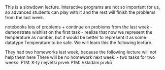This is a slowdown lecture. Interactive programs are not so important for us, so advanced students can play with it and the rest will finish the problems from the last week.

notebooks
lots of problems + continue on problems from the last week
    - demonstrate wishlist on the first task
    - realize that now we represent the temperature as number, but it would be better to represent it as some datatype Temperature to be safe. We will learn this the following lecture.

They had two homeworks last week, because the following lecture will not help them here
There will be no homework next week.
    - two tasks for two weeks:
        P1M: K-tý největší prvek
        P1M: Vkládání prvků